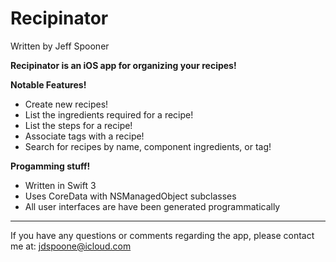 # Recipinator
Written by Jeff Spooner


**Recipinator is an iOS app for organizing your recipes!**


**Notable Features!**

* Create new recipes!
* List the ingredients required for a recipe!
* List the steps for a recipe!
* Associate tags with a recipe!
* Search for recipes by name, component ingredients, or tag!


**Progamming stuff!**

* Written in Swift 3
* Uses CoreData with NSManagedObject subclasses
* All user interfaces are have been generated programmatically

- - -

If you have any questions or comments regarding the app, please contact me at: <jdspoone@icloud.com>
